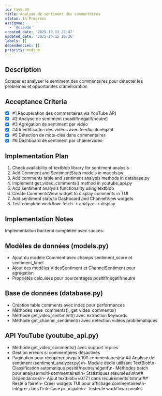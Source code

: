 ```yaml
---
id: task-34
title: Analyse de sentiment des commentaires
status: In Progress
assignee:
  - '@claude'
created_date: '2025-10-13 22:47'
updated_date: '2025-10-15 16:36'
labels: []
dependencies: []
priority: medium
---
```


## Description

<!-- SECTION:DESCRIPTION:BEGIN -->
Scraper et analyser le sentiment des commentaires pour détecter les problèmes et opportunités d'amélioration
<!-- SECTION:DESCRIPTION:END -->

## Acceptance Criteria
<!-- AC:BEGIN -->
- [x] #1 Récupération des commentaires via YouTube API
- [x] #2 Analyse de sentiment (positif/négatif/neutre)
- [x] #3 Agrégation de sentiment par vidéo
- [x] #4 Identification des vidéos avec feedback négatif
- [x] #5 Détection de mots-clés dans commentaires
- [x] #6 Dashboard de sentiment par chaîne/vidéo
<!-- AC:END -->

## Implementation Plan

<!-- SECTION:PLAN:BEGIN -->
1. Check availability of textblob library for sentiment analysis
2. Add Comment and SentimentStats models in models.py
3. Add comments table and sentiment analysis methods in database.py
4. Implement get_video_comments() method in youtube_api.py
5. Add sentiment analysis functionality using textblob
6. Create CommentsView widget to display comments in TUI
7. Add sentiment stats to Dashboard and ChannelView widgets
8. Test complete workflow: fetch → analyze → display
<!-- SECTION:PLAN:END -->

## Implementation Notes

<!-- SECTION:NOTES:BEGIN -->
Implémentation backend complétée avec succès:

## Modèles de données (models.py)
- Ajout du modèle Comment avec champs sentiment_score et sentiment_label
- Ajout des modèles VideoSentiment et ChannelSentiment pour agrégation
- Propriétés calculées pour pourcentages positif/négatif/neutre

## Base de données (database.py)
- Création table comments avec index pour performances
- Méthodes save_comments(), get_video_comments()
- Méthode get_video_sentiment() avec extraction keywords
- Méthode get_channel_sentiment() avec détection vidéos problématiques

## API YouTube (youtube_api.py)
- Méthode get_video_comments() avec support replies
- Gestion erreurs si commentaires désactivés
- Pagination pour récupérer jusqu'à 100 commentaires\n\n## Analyse de sentiment (sentiment_analyzer.py)\n- Module dédié utilisant TextBlob\n- Classification automatique positif/neutre/négatif\n- Méthodes batch pour analyse multi-commentaires\n- Statistiques résumées\n\n## Dépendances\n- Ajout textblob==0.17.1 dans requirements.txt\n\n## Reste à faire\n- Créer widgets TUI pour affichage commentaires\n- Intégrer dans l'interface principale\n- Tester le workflow complet
<!-- SECTION:NOTES:END -->

